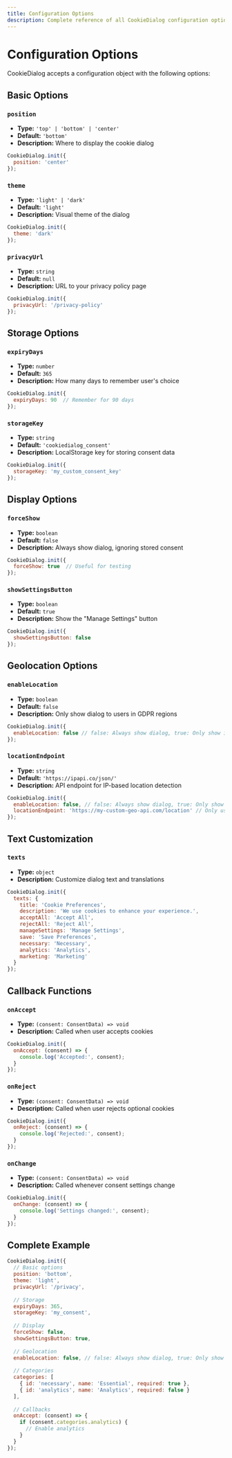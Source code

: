 ```yaml
---
title: Configuration Options
description: Complete reference of all CookieDialog configuration options
---
```


# Configuration Options

CookieDialog accepts a configuration object with the following options:

## Basic Options

### `position`
- **Type:** `'top' | 'bottom' | 'center'`
- **Default:** `'bottom'`
- **Description:** Where to display the cookie dialog

```javascript
CookieDialog.init({
  position: 'center'
});
```

### `theme`
- **Type:** `'light' | 'dark'`
- **Default:** `'light'`
- **Description:** Visual theme of the dialog

```javascript
CookieDialog.init({
  theme: 'dark'
});
```

### `privacyUrl`
- **Type:** `string`
- **Default:** `null`
- **Description:** URL to your privacy policy page

```javascript
CookieDialog.init({
  privacyUrl: '/privacy-policy'
});
```

## Storage Options

### `expiryDays`
- **Type:** `number`
- **Default:** `365`
- **Description:** How many days to remember user's choice

```javascript
CookieDialog.init({
  expiryDays: 90  // Remember for 90 days
});
```

### `storageKey`
- **Type:** `string`
- **Default:** `'cookiedialog_consent'`
- **Description:** LocalStorage key for storing consent data

```javascript
CookieDialog.init({
  storageKey: 'my_custom_consent_key'
});
```

## Display Options

### `forceShow`
- **Type:** `boolean`
- **Default:** `false`
- **Description:** Always show dialog, ignoring stored consent

```javascript
CookieDialog.init({
  forceShow: true  // Useful for testing
});
```

### `showSettingsButton`
- **Type:** `boolean`
- **Default:** `true`
- **Description:** Show the "Manage Settings" button

```javascript
CookieDialog.init({
  showSettingsButton: false
});
```

## Geolocation Options

### `enableLocation`
- **Type:** `boolean`
- **Default:** `false`
- **Description:** Only show dialog to users in GDPR regions

```javascript
CookieDialog.init({
  enableLocation: false // false: Always show dialog, true: Only show in GDPR regions (requires geolocation)
});
```

### `locationEndpoint`
- **Type:** `string`
- **Default:** `'https://ipapi.co/json/'`
- **Description:** API endpoint for IP-based location detection

```javascript
CookieDialog.init({
  enableLocation: false, // false: Always show dialog, true: Only show in GDPR regions (requires geolocation)
  locationEndpoint: 'https://my-custom-geo-api.com/location' // Only used when enableLocation: true
});
```

## Text Customization

### `texts`
- **Type:** `object`
- **Description:** Customize dialog text and translations

```javascript
CookieDialog.init({
  texts: {
    title: 'Cookie Preferences',
    description: 'We use cookies to enhance your experience.',
    acceptAll: 'Accept All',
    rejectAll: 'Reject All',
    manageSettings: 'Manage Settings',
    save: 'Save Preferences',
    necessary: 'Necessary',
    analytics: 'Analytics',
    marketing: 'Marketing'
  }
});
```

## Callback Functions

### `onAccept`
- **Type:** `(consent: ConsentData) => void`
- **Description:** Called when user accepts cookies

```javascript
CookieDialog.init({
  onAccept: (consent) => {
    console.log('Accepted:', consent);
  }
});
```

### `onReject`
- **Type:** `(consent: ConsentData) => void`
- **Description:** Called when user rejects optional cookies

```javascript
CookieDialog.init({
  onReject: (consent) => {
    console.log('Rejected:', consent);
  }
});
```

### `onChange`
- **Type:** `(consent: ConsentData) => void`
- **Description:** Called whenever consent settings change

```javascript
CookieDialog.init({
  onChange: (consent) => {
    console.log('Settings changed:', consent);
  }
});
```

## Complete Example

```javascript
CookieDialog.init({
  // Basic options
  position: 'bottom',
  theme: 'light',
  privacyUrl: '/privacy',
  
  // Storage
  expiryDays: 365,
  storageKey: 'my_consent',
  
  // Display
  forceShow: false,
  showSettingsButton: true,
  
  // Geolocation
  enableLocation: false, // false: Always show dialog, true: Only show in GDPR regions
  
  // Categories
  categories: [
    { id: 'necessary', name: 'Essential', required: true },
    { id: 'analytics', name: 'Analytics', required: false }
  ],
  
  // Callbacks
  onAccept: (consent) => {
    if (consent.categories.analytics) {
      // Enable analytics
    }
  }
});
```